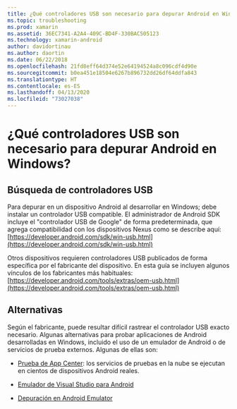 ```yaml
---
title: ¿Qué controladores USB son necesario para depurar Android en Windows?
ms.topic: troubleshooting
ms.prod: xamarin
ms.assetid: 36EC7341-A2A4-409C-BD4F-330BAC505123
ms.technology: xamarin-android
author: davidortinau
ms.author: daortin
ms.date: 06/22/2018
ms.openlocfilehash: 21fd8eff64d374e52e64194524a8c096cdf4d90e
ms.sourcegitcommit: b0ea451e18504e6267b896732dd26df64ddfa843
ms.translationtype: HT
ms.contentlocale: es-ES
ms.lasthandoff: 04/13/2020
ms.locfileid: "73027038"
---
```

# <a name="what-usb-drivers-do-i-need-to-debug-android-on-windows"></a>¿Qué controladores USB son necesario para depurar Android en Windows?

## <a name="finding-usb-drivers"></a>Búsqueda de controladores USB

Para depurar en un dispositivo Android al desarrollar en Windows; debe instalar un controlador USB compatible. El administrador de Android SDK incluye el "controlador USB de Google" de forma predeterminada, que agrega compatibilidad con los dispositivos Nexus como se describe aquí: [https://developer.android.com/sdk/win-usb.html](https://developer.android.com/sdk/win-usb.html)

Otros dispositivos requieren controladores USB publicados de forma específica por el fabricante del dispositivo. En esta guía se incluyen algunos vínculos de los fabricantes más habituales: [https://developer.android.com/tools/extras/oem-usb.html](https://developer.android.com/tools/extras/oem-usb.html)

## <a name="alternatives"></a>Alternativas

Según el fabricante, puede resultar difícil rastrear el controlador USB exacto necesario. Algunas alternativas para probar aplicaciones de Android desarrolladas en Windows, incluido el uso de un emulador de Android o de servicios de prueba externos. Algunas de ellas son:

- [Prueba de App Center](https://docs.microsoft.com/appcenter/test-cloud/): los servicios de pruebas en la nube se ejecutan en cientos de dispositivos Android reales.

- [Emulador de Visual Studio para Android](https://visualstudio.microsoft.com/vs/msft-android-emulator/)

- [Depuración en Android Emulator](~/android/deploy-test/debugging/debug-on-emulator.md)
